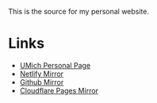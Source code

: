 This is the source for my personal website.

# Links

- [UMich Personal Page](http://umich.edu/~bardelli/)
- [Netlify Mirror](https://bardelli.netlify.app)
- [Github Mirror](https://ebardelli.github.io)
- [Cloudflare Pages Mirror](https://bardelli.pages.dev/)
